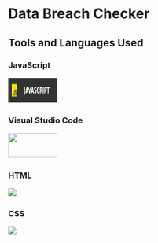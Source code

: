 # Data Breach Checker

## Tools and Languages Used

### JavaScript  
<img src="https://raw.githubusercontent.com/0x03a/Javascript-from-scratch/4e700aca70bd642584796ff839d27869353a3a49/Java_script_image.svg" height="50" width="100">  

### Visual Studio Code  
<img src="https://github.com/user-attachments/assets/bb9abd7e-b1bd-4597-b617-1352afcd8073"  height="50" width="100">  

### HTML  
<img src="https://upload.wikimedia.org/wikipedia/commons/6/61/HTML5_logo_and_wordmark.svg" width="80">  

### CSS  
<img src="https://upload.wikimedia.org/wikipedia/commons/d/d5/CSS3_logo_and_wordmark.svg" width="80">  
